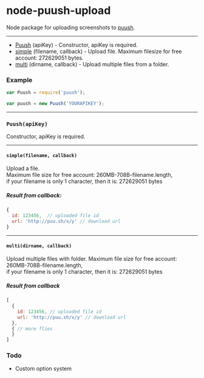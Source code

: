 node-puush-upload
======

Node package for uploading screenshots to [puush](http://puush.me/).

---
* [Puush](#puushapikey) (apiKey) - Constructor, apiKey is required.
* [simple](#simplefilename--callback) (filename, callback) - Upload file. Maximum filesize for free account: 272629051 bytes.
* [multi](#multidir--callback) (dirname, callback) - Upload multiple files from a folder.

### Example
```javascript
var Puush = require('puush');

var puush = new Puush('YOURAPIKEY');
```

---
### `Puush(apiKey)`
Constructor, apiKey is required.

---
#### `simple(filename, callback)`
Upload a file.  
Maximum file size for free account: 260MB-708B-filename.length,  
if your filename is only 1 character, then it is: 272629051 bytes

##### Result from callback:
```javascript
{
  id: 123456,  // uploaded file id
  url: 'http://puu.sh/x/y' // download url
}
```

---
#### `multi(dirname, callback)`
Upload multiple files with folder.
Maximum file size for free account: 260MB-708B-filename.length,  
if your filename is only 1 character, then it is: 272629051 bytes

##### Result from callback
```javascript
[
  {
    id: 123456, // uploaded file id
    url: 'http://puu.sh/x/y' // download url
  },
  { // more flies
  }
]
```

### Todo
- Custom option system
